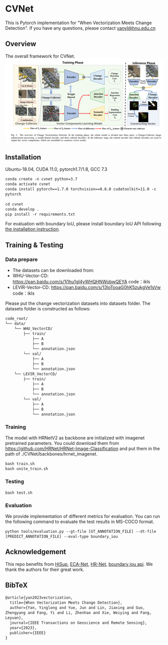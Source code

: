 # CVNet
This is Pytorch implementation for "When Vectorization Meets Change Detection". If you have any questions, please contact yanyl@hnu.edu.cn

## Overview
The overall framework for CVNet.
![image](figures/pic2.png)

## Installation
Ubuntu-18.04, CUDA 11.0, pytorch1.7/1.8, GCC 7.3
```
conda create -n cvnet python=3.7
conda activate cvnet
conda install pytorch==1.7.0 torchvision==0.8.0 cudatoolkit=11.0 -c pytorch

cd cvnet
conda develop .
pip install -r requirements.txt
```
For evaluation with boundary IoU, please install boundary IoU API following [the installation instruction](https://github.com/bowenc0221/boundary-iou-api).

## Training & Testing
### Data prepare
- The datasets can be downloaded from: 
- WHU-Vector-CD: https://pan.baidu.com/s/1j1hu1gI4yWHQHNWobwQEYA   code：ikls
- LEVIR-Vector-CD: https://pan.baidu.com/s/13loTooaG0hK5zukgVe1sVw   code：ikls

 Please put the change vectorization datasets into datasets folder. The datasets folder is constructed as follows:
```
code_root/
└── data/
    └── WHU_VectorCD/
        ├── train/
            ├── A
            ├── B
            └── annotation.json
        └── val/
            ├── A
            ├── B
            └── annotation.json
    └── LEVIR_VectorCD/
        ├── train/
            ├── A
            ├── B
            └── annotation.json
        └── val/
            ├── A
            ├── B
            └── annotation.json
```     

### Training
The model with HRNetV2 as backbone are initialized with imagenet pretrained parameters. You could download them from https://github.com/HRNet/HRNet-Image-Classification and put them in the path of 
./CVNet/backbones/hrnet_imagenet.
```
bash train.sh
bash unite_train.sh
```
### Testing

```
bash test.sh
```
### Evaluation
We provide implementation of different metrics for evaluation. 
You can run the following command to evaluate the test results in MS-COCO format.

```
python tools/evaluation.py --gt-file [GT_ANNOTATION_FILE] --dt-file [PREDICT_ANNOTATION_FILE] --eval-type boundary_iou
```
## Acknowledgement
This repo benefits from 
[HiSup](https://github.com/SarahwXU/HiSup),
[ECA-Net](https://github.com/BangguWu/ECANet),
[HR-Net](https://github.com/HRNet/HRNet-Image-Classification),
[boundary iou api](https://github.com/bowenc0221/boundary-iou-api). We thank the authors for their great work.


## BibTeX
```
@article{yan2023vectorization,
  title={When Vectorization Meets Change Detection},
  author={Yan, Yinglong and Yue, Jun and Lin, Jiaxing and Guo, Zhengyang and Fang, Yi and Li, Zhenhao and Xie, Weiying and Fang, Leyuan},
  journal={IEEE Transactions on Geoscience and Remote Sensing},
  year={2023},
  publisher={IEEE}
}
```
